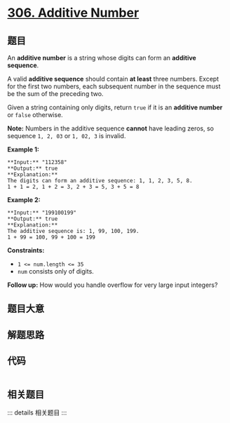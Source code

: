 # [306. Additive Number](https://leetcode.com/problems/additive-number)

## 题目

An **additive number** is a string whose digits can form an **additive
sequence**.

A valid **additive sequence** should contain **at least** three numbers.
Except for the first two numbers, each subsequent number in the sequence must
be the sum of the preceding two.

Given a string containing only digits, return `true` if it is an **additive
number** or `false` otherwise.

**Note:** Numbers in the additive sequence **cannot** have leading zeros, so
sequence `1, 2, 03` or `1, 02, 3` is invalid.



**Example 1:**

    
    
    **Input:** "112358"
    **Output:** true
    **Explanation:** 
    The digits can form an additive sequence: 1, 1, 2, 3, 5, 8. 
    1 + 1 = 2, 1 + 2 = 3, 2 + 3 = 5, 3 + 5 = 8
    

**Example 2:**

    
    
    **Input:** "199100199"
    **Output:** true
    **Explanation:** 
    The additive sequence is: 1, 99, 100, 199. 
    1 + 99 = 100, 99 + 100 = 199
    



**Constraints:**

  * `1 <= num.length <= 35`
  * `num` consists only of digits.



**Follow up:** How would you handle overflow for very large input integers?


## 题目大意

## 解题思路

## 代码

```javascript

```

## 相关题目

::: details 相关题目
:::
